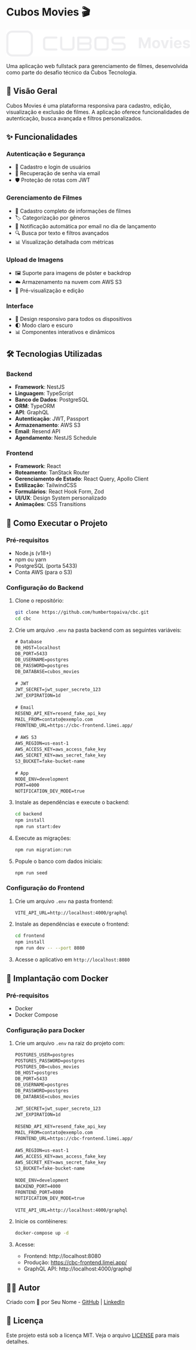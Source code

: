 # Cubos Movies 🎬

![Cubos Movies Logo](/frontend/public/logo-horizontal.svg)

Uma aplicação web fullstack para gerenciamento de filmes, desenvolvida como parte do desafio técnico da Cubos Tecnologia.

## 🌟 Visão Geral

Cubos Movies é uma plataforma responsiva para cadastro, edição, visualização e exclusão de filmes. A aplicação oferece funcionalidades de autenticação, busca avançada e filtros personalizados.

## ✨ Funcionalidades

### Autenticação e Segurança

- 🔐 Cadastro e login de usuários
- 🔑 Recuperação de senha via email
- 🛡️ Proteção de rotas com JWT

### Gerenciamento de Filmes

- 📝 Cadastro completo de informações de filmes
- 🏷️ Categorização por gêneros
- 📅 Notificação automática por email no dia de lançamento
- 🔍 Busca por texto e filtros avançados
- 📊 Visualização detalhada com métricas

### Upload de Imagens

- 🖼️ Suporte para imagens de pôster e backdrop
- ☁️ Armazenamento na nuvem com AWS S3
- 🔄 Pré-visualização e edição

### Interface

- 📱 Design responsivo para todos os dispositivos
- 🌓 Modo claro e escuro
- 📊 Componentes interativos e dinâmicos

## 🛠️ Tecnologias Utilizadas

### Backend

- **Framework**: NestJS
- **Linguagem**: TypeScript
- **Banco de Dados**: PostgreSQL
- **ORM**: TypeORM
- **API**: GraphQL
- **Autenticação**: JWT, Passport
- **Armazenamento**: AWS S3
- **Email**: Resend API
- **Agendamento**: NestJS Schedule

### Frontend

- **Framework**: React
- **Roteamento**: TanStack Router
- **Gerenciamento de Estado**: React Query, Apollo Client
- **Estilização**: TailwindCSS
- **Formulários**: React Hook Form, Zod
- **UI/UX**: Design System personalizado
- **Animações**: CSS Transitions

## 🚀 Como Executar o Projeto

### Pré-requisitos

- Node.js (v18+)
- npm ou yarn
- PostgreSQL (porta 5433)
- Conta AWS (para o S3)

### Configuração do Backend

1. Clone o repositório:

   ```bash
   git clone https://github.com/humbertopaiva/cbc.git
   cd cbc
   ```

2. Crie um arquivo `.env` na pasta backend com as seguintes variáveis:

   ```env
   # Database
   DB_HOST=localhost
   DB_PORT=5433
   DB_USERNAME=postgres
   DB_PASSWORD=postgres
   DB_DATABASE=cubos_movies

   # JWT
   JWT_SECRET=jwt_super_secreto_123
   JWT_EXPIRATION=1d

   # Email
   RESEND_API_KEY=resend_fake_api_key
   MAIL_FROM=contato@exemplo.com
   FRONTEND_URL=https://cbc-frontend.limei.app/

   # AWS S3
   AWS_REGION=us-east-1
   AWS_ACCESS_KEY=aws_access_fake_key
   AWS_SECRET_KEY=aws_secret_fake_key
   S3_BUCKET=fake-bucket-name

   # App
   NODE_ENV=development
   PORT=4000
   NOTIFICATION_DEV_MODE=true
   ```

3. Instale as dependências e execute o backend:

   ```bash
   cd backend
   npm install
   npm run start:dev
   ```

4. Execute as migrações:

   ```bash
   npm run migration:run
   ```

5. Popule o banco com dados iniciais:

   ```bash
   npm run seed
   ```

### Configuração do Frontend

1. Crie um arquivo `.env` na pasta frontend:

   ```env
   VITE_API_URL=http://localhost:4000/graphql
   ```

2. Instale as dependências e execute o frontend:

   ```bash
   cd frontend
   npm install
   npm run dev -- --port 8080
   ```

3. Acesse o aplicativo em `http://localhost:8080`

## 🐳 Implantação com Docker

### Pré-requisitos

- Docker
- Docker Compose

### Configuração para Docker

1. Crie um arquivo `.env` na raiz do projeto com:

   ```env
   POSTGRES_USER=postgres
   POSTGRES_PASSWORD=postgres
   POSTGRES_DB=cubos_movies
   DB_HOST=postgres
   DB_PORT=5433
   DB_USERNAME=postgres
   DB_PASSWORD=postgres
   DB_DATABASE=cubos_movies

   JWT_SECRET=jwt_super_secreto_123
   JWT_EXPIRATION=1d

   RESEND_API_KEY=resend_fake_api_key
   MAIL_FROM=contato@exemplo.com
   FRONTEND_URL=https://cbc-frontend.limei.app/

   AWS_REGION=us-east-1
   AWS_ACCESS_KEY=aws_access_fake_key
   AWS_SECRET_KEY=aws_secret_fake_key
   S3_BUCKET=fake-bucket-name

   NODE_ENV=development
   BACKEND_PORT=4000
   FRONTEND_PORT=8080
   NOTIFICATION_DEV_MODE=true

   VITE_API_URL=http://localhost:4000/graphql
   ```

2. Inicie os contêineres:

   ```bash
   docker-compose up -d
   ```

3. Acesse:
   - Frontend: http://localhost:8080
   - Produção: https://cbc-frontend.limei.app/
   - GraphQL API: http://localhost:4000/graphql

## 👨‍💻 Autor

Criado com 💜 por Seu Nome - [GitHub](https://github.com/seu-usuario) | [LinkedIn](https://linkedin.com/in/seu-perfil)

## 📄 Licença

Este projeto está sob a licença MIT. Veja o arquivo [LICENSE](LICENSE) para mais detalhes.
